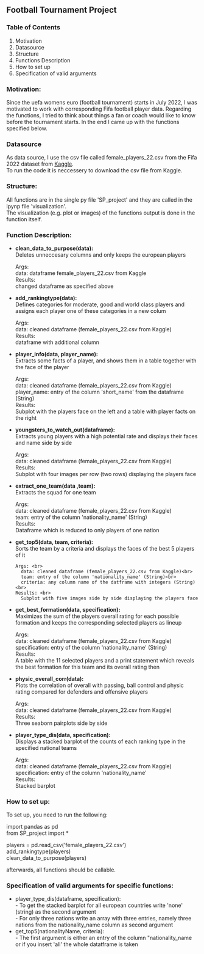 ## Football Tournament Project

### Table of Contents
1. Motivation
2. Datasource
3. Structure
4. Functions Description
5. How to set up
6. Specification of valid arguments


### Motivation:
Since the uefa womens euro (football tournament) starts in July 2022, I was motivated to work with corresponding Fifa football player data. 
Regarding the functions, I tried to think about things a fan or coach would like to know before the tournament starts. In the end I came up with the functions specified below.

### Datasource 
As data source, I use the csv file called female_players_22.csv from the Fifa 2022 dataset from [Kaggle](https://www.kaggle.com/datasets/stefanoleone992/fifa-22-complete-player-dataset?select=female_players_22.csv). <br>
To run the code it is neccessery to download the csv file from Kaggle.

### Structure:
All functions are in the single py file 'SP_project' and they are called in the ipynp file 'visualization'.<br>
The visualization (e.g. plot or images) of the functions output is done in the function itself. <br>

### Function Description: 
- **clean_data_to_purpose(data):** <br>
     Deletes unneccesary columns and only keeps the european players <br>

     Args: <br>
      data: dataframe female_players_22.csv from Kaggle<br>
     Results: <br>
      changed dataframe as specified above<br>
      
- **add_rankingtype(data):** <br>
     Defines categories for moderate, good and world class players and assigns each player one of these categories in a new colum<br>

     Args: <br>
      data: cleaned dataframe (female_players_22.csv from Kaggle)<br>
     Results: <br>
      dataframe with additional column <br>
      
- **player_info(data, player_name):** <br>
     Extracts some facts of a player, and shows them in a table together with the face of the player<br>

     Args: <br>
      data: cleaned dataframe (female_players_22.csv from Kaggle)<br>
      player_name: entry of the column 'short_name' from the dataframe (String)<br>
     Results: <br>
        Subplot with the players face on the left and a table with player facts on the right<br>
        
 - **youngsters_to_watch_out(dataframe):** <br>
      Extracts young players with a high potential rate and displays their faces and name side by side<br>

      Args: <br>
        data: cleaned dataframe (female_players_22.csv from Kaggle)<br>
      Results: <br>
        Subplot with four images per row (two rows) displaying the players face <br>

 - **extract_one_team(data ,team):** <br>
      Extracts the squad for one team<br>

      Args: <br>
        data: cleaned dataframe (female_players_22.csv from Kaggle)<br>
        team: entry of the column 'nationality_name' (String)<br>
      Results: <br>
        Dataframe which is reduced to only players of one nation<br>

- **get_top5(data, team, criteria):** <br>
      Sorts the team by a criteria and displays the faces of the best 5 players of it <br>

      Args: <br>
        data: cleaned dataframe (female_players_22.csv from Kaggle)<br>
        team: entry of the column 'nationality_name' (String)<br>
        criteria: any column name of the datframe with integers (String)<br>
      Results: <br>
        Subplot with five images side by side displaying the players face 
        
- **get_best_formation(data, specification):**<br>
     Maximizes the sum of the players overall rating for each possible formation and keeps the corresponding selected players as lineup <br>

     Args: <br>
       data: cleaned dataframe (female_players_22.csv from Kaggle)<br>
       specification: entry of the column 'nationality_name' (String)<br>
     Results: <br>
       A table with the 11 selected players and a print statement which reveals the best formation for this team and its overall rating then<br>

 - **physic_overall_corr(data):** <br>
      Plots the correlation of overall with passing, ball control and physic rating compared for defenders and offensive players<br>

      Args: <br>
        data: cleaned dataframe (female_players_22.csv from Kaggle)<br>
      Results: <br>
        Three seaborn pairplots side by side<br>

- **player_type_dis(data, specification):** <br>
    Displays a stacked barplot of the counts of each ranking type in the specified national teams<br>

    Args: <br>
        data: cleaned dataframe (female_players_22.csv from Kaggle)<br>
        specification: entry of the column 'nationality_name'<br>
    Results: <br>
        Stacked barplot

### How to set up:
To set up, you need to run the following:<br>

import pandas as pd <br>
from SP_project import * <br>

players = pd.read_csv('female_players_22.csv') <br>
add_rankingtype(players) <br>
clean_data_to_purpose(players) <br>

afterwards, all functions should be callable.
 
### Specification of valid arguments for specific functions: 
- player_type_dis(dataframe, specification): <br>
        - To get the stacked barplot for all european countries write 'none' (string) as the second argument<br>
        - For only three nations write an array with three entries, namely three nations from the nationality_name column as second argument<br>
- get_top5(nationalityName, criteria): <br>
        - The first argument is either an entry of the column "nationality_name or if you insert 'all' the whole datatframe is taken
